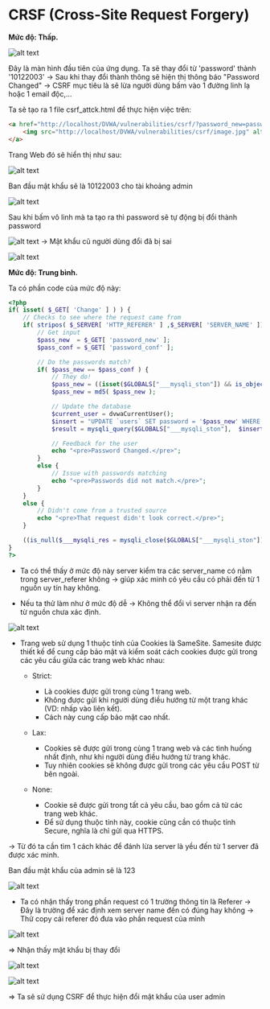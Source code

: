 # CRSF (Cross-Site Request Forgery)

**Mức độ: Thấp.**

![alt text](image.png)

Đây là màn hình đầu tiên của ứng dụng. Ta sẽ thay đổi từ 'password' thành '10122003'
-> Sau khi thay đổi thành thông sẽ hiện thị thông báo "Password Changed" -> CSRF mục tiêu là sẽ lừa người dùng bấm vào 1 đường linh lạ hoặc 1 email độc,... 

Ta sẽ tạo ra 1 file csrf_attck.html để thực hiện việc trên:
```HTML
<a href="http://localhost/DVWA/vulnerabilities/csrf/?password_new=password&password_conf=password&Change=Change#">
    <img src="http://localhost/DVWA/vulnerabilities/csrf/image.jpg" alt="Click Here">
</a>
```

Trang Web đó sẽ hiển thị như sau:

![alt text](image-1.png)

Ban đầu mật khẩu sẽ là 10122003 cho tài khoảng admin

![alt text](image-2.png)

Sau khi bấm vô linh mà ta tạo ra thì password sẽ tự động bị đổi thành password

![alt text](image-3.png)
-> Mật khẩu cũ người dùng đổi đã bị sai

![alt text](image-4.png)

**Mức độ: Trung bình.**

Ta có phần code của mức độ này:

```PHP
<?php
if( isset( $_GET[ 'Change' ] ) ) {
    // Checks to see where the request came from
    if( stripos( $_SERVER[ 'HTTP_REFERER' ] ,$_SERVER[ 'SERVER_NAME' ]) !== false ) {
        // Get input
        $pass_new  = $_GET[ 'password_new' ];
        $pass_conf = $_GET[ 'password_conf' ];

        // Do the passwords match?
        if( $pass_new == $pass_conf ) {
            // They do!
            $pass_new = ((isset($GLOBALS["___mysqli_ston"]) && is_object($GLOBALS["___mysqli_ston"])) ? mysqli_real_escape_string($GLOBALS["___mysqli_ston"],  $pass_new ) : ((trigger_error("[MySQLConverterToo] Fix the mysql_escape_string() call! This code does not work.", E_USER_ERROR)) ? "" : ""));
            $pass_new = md5( $pass_new );

            // Update the database
            $current_user = dvwaCurrentUser();
            $insert = "UPDATE `users` SET password = '$pass_new' WHERE user = '" . $current_user . "';";
            $result = mysqli_query($GLOBALS["___mysqli_ston"],  $insert ) or die( '<pre>' . ((is_object($GLOBALS["___mysqli_ston"])) ? mysqli_error($GLOBALS["___mysqli_ston"]) : (($___mysqli_res = mysqli_connect_error()) ? $___mysqli_res : false)) . '</pre>' );

            // Feedback for the user
            echo "<pre>Password Changed.</pre>";
        }
        else {
            // Issue with passwords matching
            echo "<pre>Passwords did not match.</pre>";
        }
    }
    else {
        // Didn't come from a trusted source
        echo "<pre>That request didn't look correct.</pre>";
    }

    ((is_null($___mysqli_res = mysqli_close($GLOBALS["___mysqli_ston"]))) ? false : $___mysqli_res);
}
?> 
```

- Ta có thể thấy ở mức độ này server kiểm tra các server_name có nằm trong server_referer không -> giúp xác minh có yêu cầu có phải đến từ 1 nguồn uy tín hay không.

- Nếu ta thử làm như ở mức độ dễ -> Không thể đổi vì server nhận ra đến từ nguồn chưa xác định.

![alt text](image-5.png)

- Trang web sử dụng 1 thuộc tính của Cookies là SameSite. Samesite được thiết kế để cung cấp bảo mật và kiểm soát cách cookies được gửi trong các yêu cầu giữa các trang web khác nhau:
  - Strict: 
    - Là cookies được gửi trong cùng 1 trang web.
    - Không được gửi khi người dùng điều hướng từ một trang khác (VD: nhấp vào liên kết).
    - Cách này cung cấp bảo mật cao nhất.
    
  - Lax:
    - Cookies sẽ được gửi trong cùng 1 trang web và các tình huống nhất định, như khi người dùng điều hướng từ trang khác.
    - Tuy nhiên cookies sẽ không được gửi trong các yêu cầu POST từ bên ngoài.

  - None:
    - Cookie sẽ được gửi trong tất cả yêu cầu, bao gồm cả từ các trang web khác.
    - Để sử dụng thuộc tính này, cookie cũng cần có thuộc tính Secure, nghĩa là chỉ gửi qua HTTPS.

-> Từ đó ta cần tìm 1 cách khác để đánh lừa server là yều đến từ 1 server đã được xác minh.

Ban đầu mật khẩu của admin sẽ là 123

![alt text](image-6.png)

- Ta có nhận thấy trong phần request có 1 trường thông tin là Referer -> Đây là trường để xác định xem server name đến có đúng hay không -> Thử copy cái referer đó đưa vào phần request của mình 

![alt text](image-7.png)

=> Nhận thấy mật khẩu bị thay đổi

![alt text](image-8.png)

![alt text](image-9.png)

=> Ta sẽ sử dụng CSRF để thực hiện đổi mật khẩu của user admin
